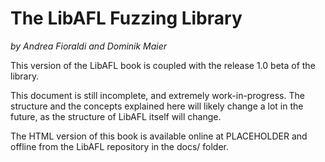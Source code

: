 # The LibAFL Fuzzing Library

*by Andrea Fioraldi and Dominik Maier*

This version of the LibAFL book is coupled with the release 1.0 beta of the library.

This document is still incomplete, and extremely work-in-progress. The structure and the concepts explained here will likely change a lot in the future, as the structure of LibAFL itself will change.

The HTML version of this book is available online at PLACEHOLDER and offline from the LibAFL repository in the docs/ folder.
